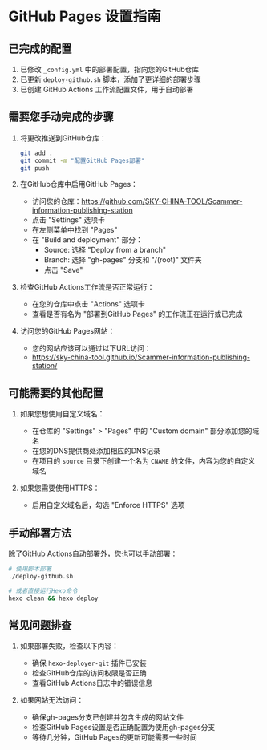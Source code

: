 # GitHub Pages 设置指南

## 已完成的配置

1. 已修改 `_config.yml` 中的部署配置，指向您的GitHub仓库
2. 已更新 `deploy-github.sh` 脚本，添加了更详细的部署步骤
3. 已创建 GitHub Actions 工作流配置文件，用于自动部署

## 需要您手动完成的步骤

1. 将更改推送到GitHub仓库：
   ```bash
   git add .
   git commit -m "配置GitHub Pages部署"
   git push
   ```

2. 在GitHub仓库中启用GitHub Pages：
   - 访问您的仓库：https://github.com/SKY-CHINA-TOOL/Scammer-information-publishing-station
   - 点击 "Settings" 选项卡
   - 在左侧菜单中找到 "Pages"
   - 在 "Build and deployment" 部分：
     - Source: 选择 "Deploy from a branch"
     - Branch: 选择 "gh-pages" 分支和 "/(root)" 文件夹
     - 点击 "Save"

3. 检查GitHub Actions工作流是否正常运行：
   - 在您的仓库中点击 "Actions" 选项卡
   - 查看是否有名为 "部署到GitHub Pages" 的工作流正在运行或已完成

4. 访问您的GitHub Pages网站：
   - 您的网站应该可以通过以下URL访问：
   - https://sky-china-tool.github.io/Scammer-information-publishing-station/

## 可能需要的其他配置

1. 如果您想使用自定义域名：
   - 在仓库的 "Settings" > "Pages" 中的 "Custom domain" 部分添加您的域名
   - 在您的DNS提供商处添加相应的DNS记录
   - 在项目的 `source` 目录下创建一个名为 `CNAME` 的文件，内容为您的自定义域名

2. 如果您需要使用HTTPS：
   - 启用自定义域名后，勾选 "Enforce HTTPS" 选项

## 手动部署方法

除了GitHub Actions自动部署外，您也可以手动部署：

```bash
# 使用脚本部署
./deploy-github.sh

# 或者直接运行Hexo命令
hexo clean && hexo deploy
```

## 常见问题排查

1. 如果部署失败，检查以下内容：
   - 确保 `hexo-deployer-git` 插件已安装
   - 检查GitHub仓库的访问权限是否正确
   - 查看GitHub Actions日志中的错误信息

2. 如果网站无法访问：
   - 确保gh-pages分支已创建并包含生成的网站文件
   - 检查GitHub Pages设置是否正确配置为使用gh-pages分支
   - 等待几分钟，GitHub Pages的更新可能需要一些时间 